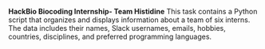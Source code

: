 **HackBio Biocoding Internship- Team Histidine**
This task contains a Python script that organizes and displays information about a team of six interns. 
The data includes their names, Slack usernames, emails, hobbies, countries, disciplines, and preferred programming languages.
